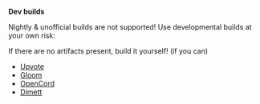 **Dev builds**

Nightly & unofficial builds are not supported!
Use developmental builds at your own risk:

If there are no artifacts present, build it yourself! (if you can)

- [Upvote](<https://github.com/MateriiApps/Upvote/actions?query=branch%3Amaster>)
- [Gloom](<https://github.com/MateriiApps/Gloom/actions?query=branch%3Amain>)
- [OpenCord](<https://github.com/MateriiApps/OpenCord/actions?query=branch%3Amaster>)
- [Dimett](<https://github.com/MateriiApps/Dimett/actions?query=branch%3Amain>)
